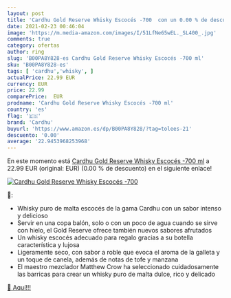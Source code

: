```yaml
---
layout: post
title: 'Cardhu Gold Reserve Whisky Escocés -700  con un 0.00 % de descuento'
date: 2021-02-23 00:46:04
image: 'https://m.media-amazon.com/images/I/51LfNe65wEL._SL400_.jpg'
comments: true
category: ofertas
author: ring
slug: 'B00PA8Y828-es Cardhu Gold Reserve Whisky Escocés -700 ml'
sku: 'B00PA8Y828-es'
tags: [ 'cardhu','whisky', ]
actualPrice: 22.99 EUR
currency: EUR
price: 22.99
comparePrice:  EUR
prodname: 'Cardhu Gold Reserve Whisky Escocés -700 ml'
country: 'es'
flag: '🇪🇸'
brand: 'Cardhu'
buyurl: 'https://www.amazon.es/dp/B00PA8Y828/?tag=tolees-21'
descuento: '0.00'
average: '22.9453968253968'
---
```


En este momento está [Cardhu Gold Reserve Whisky Escocés -700 ml](https://www.amazon.es/dp/B00PA8Y828/?tag=tolees-21) a 22.99 EUR (original:  EUR) (0.00 %  de descuento) en el siguiente enlace!

[![Cardhu Gold Reserve Whisky Escocés -700 ](https://m.media-amazon.com/images/I/51LfNe65wEL._SL400_.jpg)](https://www.amazon.es/dp/B00PA8Y828/?tag=tolees-21)

🔎:

- Whisky puro de malta escocés de la gama Cardhu con un sabor intenso y delicioso
- Servir en una copa balón, solo o con un poco de agua cuando se sirve con hielo, el Gold Reserve ofrece también nuevos sabores afrutados
- Un whisky escocés adecuado para regalo gracias a su botella característica y lujosa
- Ligeramente seco, con sabor a roble que evoca el aroma de la galleta y un toque de canela, además de notas de tofe y manzana
- El maestro mezclador Matthew Crow ha seleccionado cuidadosamente las barricas para crear un whisky puro de malta dulce, rico y delicado

[🛒 Aquí!!!](https://www.amazon.es/dp/B00PA8Y828/?tag=tolees-21)
